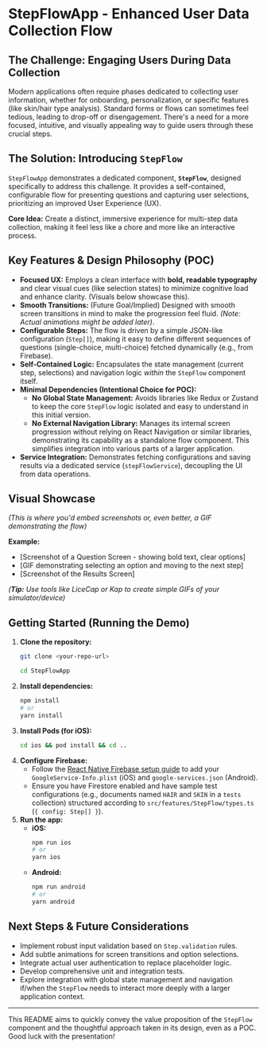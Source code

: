 # StepFlowApp - Enhanced User Data Collection Flow

## The Challenge: Engaging Users During Data Collection

Modern applications often require phases dedicated to collecting user information, whether for onboarding, personalization, or specific features (like skin/hair type analysis). Standard forms or flows can sometimes feel tedious, leading to drop-off or disengagement. There's a need for a more focused, intuitive, and visually appealing way to guide users through these crucial steps.

## The Solution: Introducing `StepFlow`

`StepFlowApp` demonstrates a dedicated component, **`StepFlow`**, designed specifically to address this challenge. It provides a self-contained, configurable flow for presenting questions and capturing user selections, prioritizing an improved User Experience (UX).

**Core Idea:** Create a distinct, immersive experience for multi-step data collection, making it feel less like a chore and more like an interactive process.

## Key Features & Design Philosophy (POC)

*   **Focused UX:** Employs a clean interface with **bold, readable typography** and clear visual cues (like selection states) to minimize cognitive load and enhance clarity. (Visuals below showcase this).
*   **Smooth Transitions:** (Future Goal/Implied) Designed with smooth screen transitions in mind to make the progression feel fluid. *(Note: Actual animations might be added later)*.
*   **Configurable Steps:** The flow is driven by a simple JSON-like configuration (`Step[]`), making it easy to define different sequences of questions (single-choice, multi-choice) fetched dynamically (e.g., from Firebase).
*   **Self-Contained Logic:** Encapsulates the state management (current step, selections) and navigation logic *within* the `StepFlow` component itself.
*   **Minimal Dependencies (Intentional Choice for POC):**
    *   **No Global State Management:** Avoids libraries like Redux or Zustand to keep the core `StepFlow` logic isolated and easy to understand in this initial version.
    *   **No External Navigation Library:** Manages its internal screen progression without relying on React Navigation or similar libraries, demonstrating its capability as a standalone flow component. This simplifies integration into various parts of a larger application.
*   **Service Integration:** Demonstrates fetching configurations and saving results via a dedicated service (`stepFlowService`), decoupling the UI from data operations.

## Visual Showcase

*(This is where you'd embed screenshots or, even better, a GIF demonstrating the flow)*

**Example:**

*   [Screenshot of a Question Screen - showing bold text, clear options]
*   [GIF demonstrating selecting an option and moving to the next step]
*   [Screenshot of the Results Screen]

*(**Tip:** Use tools like LiceCap or Kap to create simple GIFs of your simulator/device)*

## Getting Started (Running the Demo)

1.  **Clone the repository:**
    ```bash
    git clone <your-repo-url>
    ```
    ```bash
    cd StepFlowApp
    ```
2.  **Install dependencies:**
    ```bash
    npm install
    # or
    yarn install
    ```
3.  **Install Pods (for iOS):**
    ```bash
    cd ios && pod install && cd ..
    ```
4.  **Configure Firebase:**
    *   Follow the [React Native Firebase setup guide](https://rnfirebase.io/) to add your `GoogleService-Info.plist` (iOS) and `google-services.json` (Android).
    *   Ensure you have Firestore enabled and have sample test configurations (e.g., documents named `HAIR` and `SKIN` in a `tests` collection) structured according to `src/features/StepFlow/types.ts` (`{ config: Step[] }`).
5.  **Run the app:**
    *   **iOS:**
        ```bash
        npm run ios
        # or
        yarn ios
        ```
    *   **Android:**
        ```bash
        npm run android
        # or
        yarn android
        ```

## Next Steps & Future Considerations

*   Implement robust input validation based on `Step.validation` rules.
*   Add subtle animations for screen transitions and option selections.
*   Integrate actual user authentication to replace placeholder logic.
*   Develop comprehensive unit and integration tests.
*   Explore integration with global state management and navigation if/when the `StepFlow` needs to interact more deeply with a larger application context.

---

This README aims to quickly convey the value proposition of the `StepFlow` component and the thoughtful approach taken in its design, even as a POC. Good luck with the presentation!
